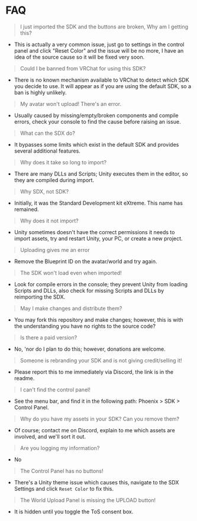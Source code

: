 # FAQ

> I just imported the SDK and the buttons are broken, Why am I getting this?
- This is actually a very common issue, just go to settings in the control panel and click "Reset Color" and the issue will be no more, I have an idea of the source cause so it will be fixed very soon.

> Could I be banned from VRChat for using this SDK?  
- There is no known mechanism available to VRChat to detect which SDK you decide to use. It will appear as if you are using the default SDK, so a ban is highly unlikely.

> My avatar won't upload! There's an error.  
- Usually caused by missing/empty/broken components and compile errors, check your console to find the cause before raising an issue.

> What can the SDX do?  
- It bypasses some limits which exist in the default SDK and provides several additional features.

> Why does it take so long to import?  
- There are many DLLs and Scripts; Unity executes them in the editor, so they are compiled during import.

> Why SDX,  not SDK?  
- Initially, it was the Standard Development kit eXtreme. This name has remained.

> Why does it not import?  
- Unity sometimes doesn't have the correct permissions it needs to import assets, try and restart Unity, your PC, or create a new project.

> Uploading gives me an error  
- Remove the Blueprint ID on the avatar/world and try again.

> The SDK won't load even when imported!  
- Look for compile errors in the console; they prevent Unity from loading Scripts and DLLs, also check for missing Scripts and DLLs by reimporting the SDX.

> May I make changes and distribute them?  
- You may fork this repository and make changes; however, this is with the understanding you have no rights to the source code?

> Is there a paid version?  
- No, 'nor do I plan to do this; however, donations are welcome.

> Someone is rebranding your SDK and is not giving credit/selling it!  
- Please report this to me immediately via Discord, the link is in the readme.

> I can't find the control panel!  
- See the menu bar, and find it in the following path: Phoenix > SDK > Control Panel.

> Why do you have my assets in your SDK? Can you remove them?  
- Of course; contact me on Discord, explain to me which assets are involved, and we'll sort it out.

> Are you logging my information?  
- No

> The Control Panel has no buttons!  
- There's a Unity theme issue which causes this, navigate to the SDX Settings and click `Reset Color` to fix this.

> The World Upload Panel is missing the UPLOAD button!  
- It is hidden until you toggle the ToS consent box.
